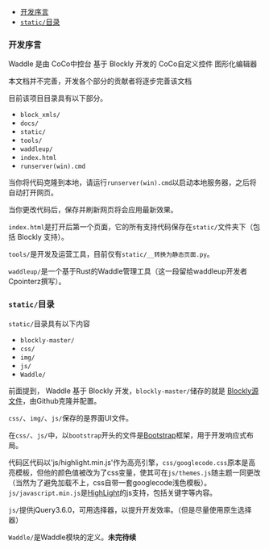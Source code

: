 - [开发序言](#开发序言)
- [`static/`目录](#static目录)

### 开发序言

Waddle 是由 CoCo中控台 基于 Blockly 开发的 CoCo自定义控件 图形化编辑器

本文档并不完善，开发各个部分的贡献者将逐步完善该文档

目前该项目目录具有以下部分。

- `block_xmls/`
- `docs/`
- `static/`
- `tools/`
- `waddleup/`
- `index.html`
- `runserver(win).cmd`

当你将代码克隆到本地，请运行`runserver(win).cmd`以启动本地服务器，之后将自动打开网页。

当你更改代码后，保存并刷新网页将会应用最新效果。

`index.html`是打开后第一个页面，它的所有支持代码保存在`static/`文件夹下（包括 Blockly 支持）。

`tools/`是开发及运营工具，目前仅有`static/__转换为静态页面.py`。

`waddleup/`是一个基于Rust的Waddle管理工具（这一段留给waddleup开发者Cpointerz撰写）。

### `static/`目录

`static/`目录具有以下内容

- `blockly-master/`
- `css/`
- `img/`
- `js/`
- `Waddle/`

前面提到， Waddle 基于 Blockly 开发，`blockly-master/`储存的就是 [Blockly源文件](https://github.com/google/blockly)，由Github克隆并配置。

`css/`、`img/`、`js/`保存的是界面UI文件。

在`css/`、`js/`中，以`bootstrap`开头的文件是[Bootstrap](https://getbootstrap.com/)框架，用于开发响应式布局。

代码区代码以'js/highlight.min.js'作为高亮引擎，`css/googlecode.css`原本是高亮模板，但他的颜色值被改为了css变量，使其可在`js/themes.js`随主题一同更改（当然为了避免加载不上，css自带一套googlecode浅色模板）。`js/javascript.min.js`是[HighLight](https://highlightjs.org/)的js支持，包括关键字等内容。

`js/`提供jQuery3.6.0，可用选择器，以提升开发效率。（但是尽量使用原生选择器）

`Waddle/`是Waddle模块的定义。**未完待续**